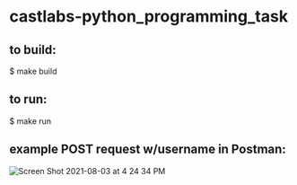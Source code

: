 # castlabs-python_programming_task


## to build: 
$ make build

## to run: 
$ make run


## example POST request w/username in Postman: 

![Screen Shot 2021-08-03 at 4 24 34 PM](https://user-images.githubusercontent.com/61644324/128081250-a3a561c7-52d3-431f-a2b7-69f4b0ba2c3d.jpg)
